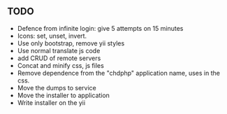 ## TODO ##

- Defence from infinite login: give 5 attempts on 15 minutes
- Icons: set, unset, invert.
- Use only bootstrap, remove yii styles
- Use normal translate js code
- add CRUD of remote servers
- Concat and minify css, js files
- Remove dependence from the "chdphp" application name, uses in the css.
- Move the dumps to service
- Move the installer to application
- Write installer on the yii
